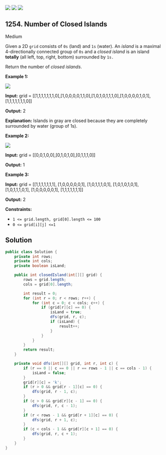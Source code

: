 [![](https://img.shields.io/github/stars/javadev/LeetCode-in-Java?label=Stars&style=flat-square)](https://github.com/javadev/LeetCode-in-Java)
[![](https://img.shields.io/github/forks/javadev/LeetCode-in-Java?label=Fork%20me%20on%20GitHub%20&style=flat-square)](https://github.com/javadev/LeetCode-in-Java/fork)
[![](https://img.shields.io/badge/-LeetCode%20in%20Kotlin-blue?style=flat-square)](https://github.com/javadev/LeetCode-in-Kotlin)

## 1254\. Number of Closed Islands

Medium

Given a 2D `grid` consists of `0s` (land) and `1s` (water). An _island_ is a maximal 4-directionally connected group of `0s` and a _closed island_ is an island **totally** (all left, top, right, bottom) surrounded by `1s.`

Return the number of _closed islands_.

**Example 1:**

![](https://assets.leetcode.com/uploads/2019/10/31/sample_3_1610.png)

**Input:** grid = \[\[1,1,1,1,1,1,1,0],[1,0,0,0,0,1,1,0],[1,0,1,0,1,1,1,0],[1,0,0,0,0,1,0,1],[1,1,1,1,1,1,1,0]]

**Output:** 2

**Explanation:** Islands in gray are closed because they are completely surrounded by water (group of 1s).

**Example 2:**

![](https://assets.leetcode.com/uploads/2019/10/31/sample_4_1610.png)

**Input:** grid = \[\[0,0,1,0,0],[0,1,0,1,0],[0,1,1,1,0]]

**Output:** 1

**Example 3:**

**Input:** grid = \[\[1,1,1,1,1,1,1], 
                   [1,0,0,0,0,0,1], 
                   [1,0,1,1,1,0,1], 
                   [1,0,1,0,1,0,1], 
                   [1,0,1,1,1,0,1], 
                   [1,0,0,0,0,0,1], 
                   [1,1,1,1,1,1,1]]

**Output:** 2

**Constraints:**

*   `1 <= grid.length, grid[0].length <= 100`
*   `0 <= grid[i][j] <=1`

## Solution

```java
public class Solution {
    private int rows;
    private int cols;
    private boolean isLand;

    public int closedIsland(int[][] grid) {
        rows = grid.length;
        cols = grid[0].length;

        int result = 0;
        for (int r = 0; r < rows; r++) {
            for (int c = 0; c < cols; c++) {
                if (grid[r][c] == 0) {
                    isLand = true;
                    dfs(grid, r, c);
                    if (isLand) {
                        result++;
                    }
                }
            }
        }
        return result;
    }

    private void dfs(int[][] grid, int r, int c) {
        if (r == 0 || c == 0 || r == rows - 1 || c == cols - 1) {
            isLand = false;
        }
        grid[r][c] = 'k';
        if (r > 0 && grid[r - 1][c] == 0) {
            dfs(grid, r - 1, c);
        }
        if (c > 0 && grid[r][c - 1] == 0) {
            dfs(grid, r, c - 1);
        }
        if (r < rows - 1 && grid[r + 1][c] == 0) {
            dfs(grid, r + 1, c);
        }
        if (c < cols - 1 && grid[r][c + 1] == 0) {
            dfs(grid, r, c + 1);
        }
    }
}
```
